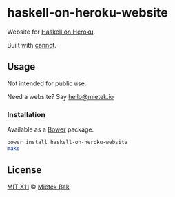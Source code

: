 haskell-on-heroku-website
=========================

Website for [Haskell on Heroku](http://mietek.github.io/haskell-on-heroku-website/).

Built with [cannot](https://github.com/mietek/cannot/).


Usage
-----

Not intended for public use.

Need a website?  Say hello@mietek.io


### Installation

Available as a [Bower](http://bower.io/) package.

```sh
bower install haskell-on-heroku-website
make
```


License
-------

[MIT X11](https://github.com/mietek/license/blob/master/LICENSE.md) © [Miëtek Bak](http://mietek.io/)
